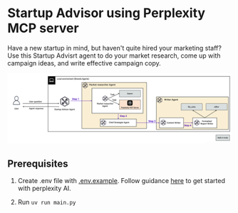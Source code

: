 # Startup Advisor using Perplexity MCP server

Have a new startup in mind, but haven't quite hired your marketing staff? Use this Startup Advisrt agent to do your market research, come up with campaign ideas, and write effective campaign copy.

![architecture](./architecture.png)

## Prerequisites

1. Create .env file with [.env.example](./.env.example). Follow guidance [here](https://docs.perplexity.ai/guides/getting-started) to get started with perplexity AI.

2. Run `uv run main.py`
